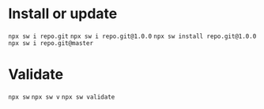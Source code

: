 # Install or update

`npx sw i repo.git`
`npx sw i repo.git@1.0.0`
`npx sw install repo.git@1.0.0`
`npx sw i repo.git@master`

# Validate

`npx sw`
`npx sw v`
`npx sw validate`

